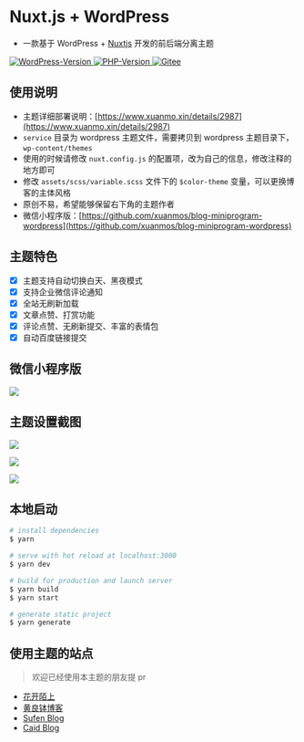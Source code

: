 # Nuxt.js + WordPress

- 一款基于 WordPress + [Nuxtjs](https://nuxtjs.org) 开发的前后端分离主题
<p>
<a href="https://github.com/D-xuanmo/Nuxtjs-Wordpress">
  <img src="https://img.shields.io/badge/WordPress-V5.0+-0099CC.svg?logo=wordpress" alt="WordPress-Version">
</a>
<a href="https://github.com/D-xuanmo/Nuxtjs-Wordpress">
  <img src="https://img.shields.io/badge/PHP-V7.0+-666699.svg?logo=php" alt="PHP-Version">
</a>
<a href="https://gitee.com/D-xuanmo/xm-nuxtjs-wordpress">
  <img src="https://img.shields.io/badge/Gitee-码云-CC3333.svg?logo=gitee" alt="Gitee">
</a>
</p>

## 使用说明

- 主题详细部署说明：[https://www.xuanmo.xin/details/2987](https://www.xuanmo.xin/details/2987)
- `service` 目录为 wordpress 主题文件，需要拷贝到 wordpress 主题目录下，`wp-content/themes`
- 使用的时候请修改 `nuxt.config.js` 的配置项，改为自己的信息，修改注释的地方即可
- 修改 `assets/scss/variable.scss` 文件下的 `$color-theme` 变量，可以更换博客的主体风格
- 原创不易，希望能够保留右下角的主题作者
- 微信小程序版：[https://github.com/xuanmos/blog-miniprogram-wordpress](https://github.com/xuanmos/blog-miniprogram-wordpress)

## 主题特色

- [x] 主题支持自动切换白天、黑夜模式
- [x] 支持企业微信评论通知
- [x] 全站无刷新加载
- [x] 文章点赞、打赏功能
- [x] 评论点赞、无刷新提交、丰富的表情包
- [x] 自动百度链接提交

## 微信小程序版

![](https://upyun.xuanmo.xin/3490/20200622175708.jpg)

## 主题设置截图

![](https://upyun.xuanmo.xin/blog/xm-nuxt-wordpress-1.png)

![](https://upyun.xuanmo.xin/blog/xm-nuxt-wordpress-2.png)

![](https://upyun.xuanmo.xin/blog/xm-nuxt-wordpress-3.png)

## 本地启动

```bash
# install dependencies
$ yarn

# serve with hot reload at localhost:3000
$ yarn dev

# build for production and launch server
$ yarn build
$ yarn start

# generate static project
$ yarn generate
```

## 使用主题的站点

> 欢迎已经使用本主题的朋友提 pr

- [花开陌上](https://moshanghua.net)
- [黄良钵博客](https://huangliangbo.com)
- [Sufen Blog](https://blog.cm320.com)
- [Caid Blog](https://caidhome.cn)
